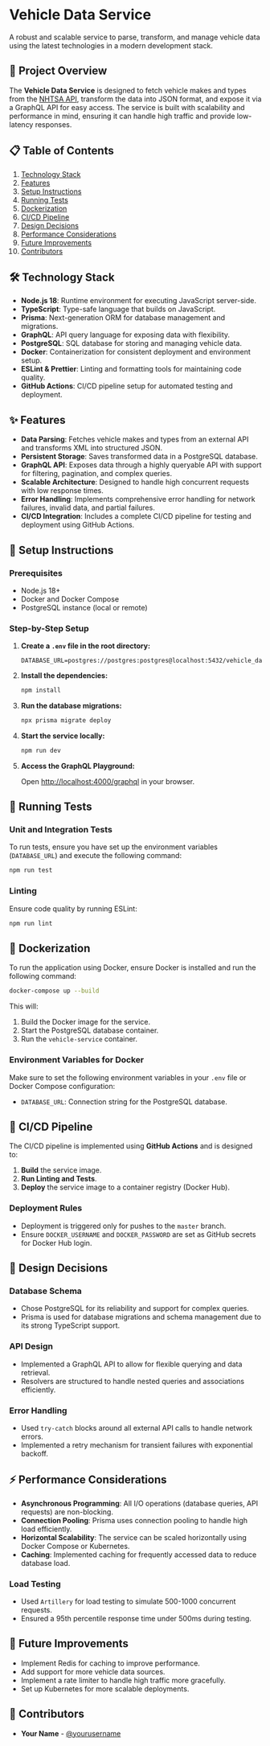 
# Vehicle Data Service

A robust and scalable service to parse, transform, and manage vehicle data using the latest technologies in a modern development stack.

## 🚀 Project Overview
The **Vehicle Data Service** is designed to fetch vehicle makes and types from the [NHTSA API](https://vpic.nhtsa.dot.gov/api/vehicles/getallmakes?format=XML), transform the data into JSON format, and expose it via a GraphQL API for easy access. The service is built with scalability and performance in mind, ensuring it can handle high traffic and provide low-latency responses.

## 📋 Table of Contents
1. [Technology Stack](#-technology-stack)
2. [Features](#-features)
3. [Setup Instructions](#-setup-instructions)
4. [Running Tests](#-running-tests)
5. [Dockerization](#-dockerization)
6. [CI/CD Pipeline](#-cicd-pipeline)
7. [Design Decisions](#-design-decisions)
8. [Performance Considerations](#-performance-considerations)
9. [Future Improvements](#-future-improvements)
10. [Contributors](#-contributors)

## 🛠️ Technology Stack
- **Node.js 18**: Runtime environment for executing JavaScript server-side.
- **TypeScript**: Type-safe language that builds on JavaScript.
- **Prisma**: Next-generation ORM for database management and migrations.
- **GraphQL**: API query language for exposing data with flexibility.
- **PostgreSQL**: SQL database for storing and managing vehicle data.
- **Docker**: Containerization for consistent deployment and environment setup.
- **ESLint & Prettier**: Linting and formatting tools for maintaining code quality.
- **GitHub Actions**: CI/CD pipeline setup for automated testing and deployment.

## ✨ Features
- **Data Parsing**: Fetches vehicle makes and types from an external API and transforms XML into structured JSON.
- **Persistent Storage**: Saves transformed data in a PostgreSQL database.
- **GraphQL API**: Exposes data through a highly queryable API with support for filtering, pagination, and complex queries.
- **Scalable Architecture**: Designed to handle high concurrent requests with low response times.
- **Error Handling**: Implements comprehensive error handling for network failures, invalid data, and partial failures.
- **CI/CD Integration**: Includes a complete CI/CD pipeline for testing and deployment using GitHub Actions.

## 🔧 Setup Instructions
### Prerequisites
- Node.js 18+
- Docker and Docker Compose
- PostgreSQL instance (local or remote)

### Step-by-Step Setup
1. **Create a `.env` file in the root directory:**

   ```plaintext
   DATABASE_URL=postgres://postgres:postgres@localhost:5432/vehicle_database
   ```

2. **Install the dependencies:**

   ```bash
   npm install
   ```

3. **Run the database migrations:**

   ```bash
   npx prisma migrate deploy
   ```

4. **Start the service locally:**

   ```bash
   npm run dev
   ```

5. **Access the GraphQL Playground:**

   Open [http://localhost:4000/graphql](http://localhost:4000/graphql) in your browser.

## 🧪 Running Tests
### Unit and Integration Tests
To run tests, ensure you have set up the environment variables (`DATABASE_URL`) and execute the following command:

```bash
npm run test
```

### Linting
Ensure code quality by running ESLint:

```bash
npm run lint
```

## 🐳 Dockerization
To run the application using Docker, ensure Docker is installed and run the following command:

```bash
docker-compose up --build
```

This will:
1. Build the Docker image for the service.
2. Start the PostgreSQL database container.
3. Run the `vehicle-service` container.

### Environment Variables for Docker
Make sure to set the following environment variables in your `.env` file or Docker Compose configuration:

- `DATABASE_URL`: Connection string for the PostgreSQL database.

## 🔄 CI/CD Pipeline
The CI/CD pipeline is implemented using **GitHub Actions** and is designed to:

1. **Build** the service image.
2. **Run Linting and Tests**.
3. **Deploy** the service image to a container registry (Docker Hub).

### Deployment Rules
- Deployment is triggered only for pushes to the `master` branch.
- Ensure `DOCKER_USERNAME` and `DOCKER_PASSWORD` are set as GitHub secrets for Docker Hub login.

## 📐 Design Decisions
### Database Schema
- Chose PostgreSQL for its reliability and support for complex queries.
- Prisma is used for database migrations and schema management due to its strong TypeScript support.

### API Design
- Implemented a GraphQL API to allow for flexible querying and data retrieval.
- Resolvers are structured to handle nested queries and associations efficiently.

### Error Handling
- Used `try-catch` blocks around all external API calls to handle network errors.
- Implemented a retry mechanism for transient failures with exponential backoff.

## ⚡ Performance Considerations
- **Asynchronous Programming**: All I/O operations (database queries, API requests) are non-blocking.
- **Connection Pooling**: Prisma uses connection pooling to handle high load efficiently.
- **Horizontal Scalability**: The service can be scaled horizontally using Docker Compose or Kubernetes.
- **Caching**: Implemented caching for frequently accessed data to reduce database load.

### Load Testing
- Used `Artillery` for load testing to simulate 500-1000 concurrent requests.
- Ensured a 95th percentile response time under 500ms during testing.

## 🚀 Future Improvements
- Implement Redis for caching to improve performance.
- Add support for more vehicle data sources.
- Implement a rate limiter to handle high traffic more gracefully.
- Set up Kubernetes for more scalable deployments.

## 👥 Contributors
- **Your Name** - [@yourusername](https://github.com/yourusername)

